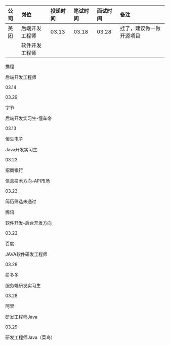 
| 公司 | 岗位      | 投递时间        | 笔试时间  | 面试时间  | 备注           |
|:---|:--------|:------------|:------|:------|:-------------|
| 美团 | 后端开发工程师 | 03.13 | 03.18 | 03.28 | 挂了，建议做一做开源项目 |
|    | 软件开发工程师 |             |       |       |              |  
  



携程

后端开发工程师  

03.14

03.29

字节

后端开发实习生-懂车帝  

03.13

  

恒生电子

Java开发实习生

03.23

招商银行

信息技术方向-API市场

03.23

简历筛选未通过

腾讯

软件开发-后台开发方向

03.23

百度

JAVA软件研发工程师

03.28

拼多多

服务端研发实习生

03.28

阿里  

研发工程师Java

03.29

研发工程师Java（菜鸟）